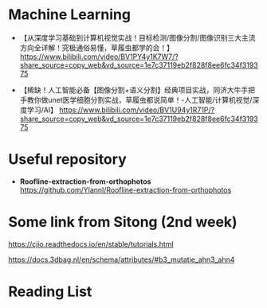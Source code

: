 # Machine Learning
- 【从深度学习基础到计算机视觉实战！目标检测/图像分割/图像识别三大主流方向全详解！究极通俗易懂，草履虫都学的会！】 https://www.bilibili.com/video/BV1PY4y1K7W7/?share_source=copy_web&vd_source=1e7c37119eb2f828f8ee6fc34f319375

- 【稀缺！人工智能必备【图像分割+语义分割】经典项目实战，同济大牛手把手教你做unet医学细胞分割实战，草履虫都说简单！-人工智能/计算机视觉/深度学习/AI】 https://www.bilibili.com/video/BV1U94y1R71P/?share_source=copy_web&vd_source=1e7c37119eb2f828f8ee6fc34f319375


# Useful repository
- **Roofline-extraction-from-orthophotos** https://github.com/Ylannl/Roofline-extraction-from-orthophotos


# Some link from Sitong (2nd week)
https://cjio.readthedocs.io/en/stable/tutorials.html 

https://docs.3dbag.nl/en/schema/attributes/#b3_mutatie_ahn3_ahn4 


# Reading List
